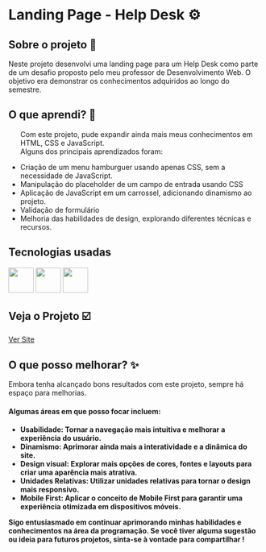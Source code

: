 # Landing Page - Help Desk ⚙️
## Sobre o projeto 📒
 
<p>Neste projeto desenvolvi uma landing page para um Help Desk como parte de um desafio proposto pelo meu professor de Desenvolvimento Web. O objetivo era demonstrar os conhecimentos adquiridos ao longo do semestre. </p>
  <h2>O que aprendi? 🌱</h2> 
 <ul>
  <p>  Com este projeto, pude expandir ainda mais meus conhecimentos em HTML, CSS e JavaScript. <br> Alguns dos principais aprendizados foram:</p>
  
<li>Criação de um menu hamburguer usando apenas CSS, sem a necessidade de JavaScript.</li>
<li>Manipulação do placeholder de um campo de entrada usando CSS</li>
<li>Aplicação de JavaScript em um carrossel, adicionando dinamismo ao projeto.</li>
<li>Validação de formulário</li>
<li>Melhoria das habilidades de design, explorando diferentes técnicas e recursos.</li>

 </ul>
  
## Tecnologias usadas
<div>
  <img height="50" width="50" src="https://cdn.jsdelivr.net/gh/devicons/devicon/icons/html5/html5-original.svg" />  
  <img height="50" width="50" src="https://cdn.jsdelivr.net/gh/devicons/devicon/icons/css3/css3-original.svg" />
  <img height="50" width="50" src="https://cdn.jsdelivr.net/gh/devicons/devicon/icons/javascript/javascript-original.svg" /> 
</div>

<h2>Veja o Projeto ☑️ </h2>
<a href="https://xmurilo.github.io/helpDesk-Landing-Page/" target="_blank">Ver Site</a>

<h2>O que posso melhorar? ✨</h2>

 <p>Embora tenha alcançado bons resultados com este projeto, sempre há espaço para melhorias.</p>

<h4>Algumas áreas em que posso focar incluem:<h4>

<ul>
  <li>Usabilidade: Tornar a navegação mais intuitiva e melhorar a experiência do usuário.
  </li>
  <li>Dinamismo: Aprimorar ainda mais a interatividade e a dinâmica do site.
  </li>
  <li>Design visual: Explorar mais opções de cores, fontes e layouts para criar uma aparência mais atrativa.
</li>
  <li>Unidades Relativas: Utilizar unidades relativas para tornar o design mais responsivo.
</li>
  <li>Mobile First: Aplicar o conceito de Mobile First para garantir uma experiência otimizada em dispositivos móveis.
</li>
</ul>

<p>Sigo entusiasmado em continuar aprimorando minhas habilidades e conhecimentos na área da programação. Se você tiver alguma sugestão ou ideia para futuros projetos, sinta-se à vontade para compartilhar !</p>


